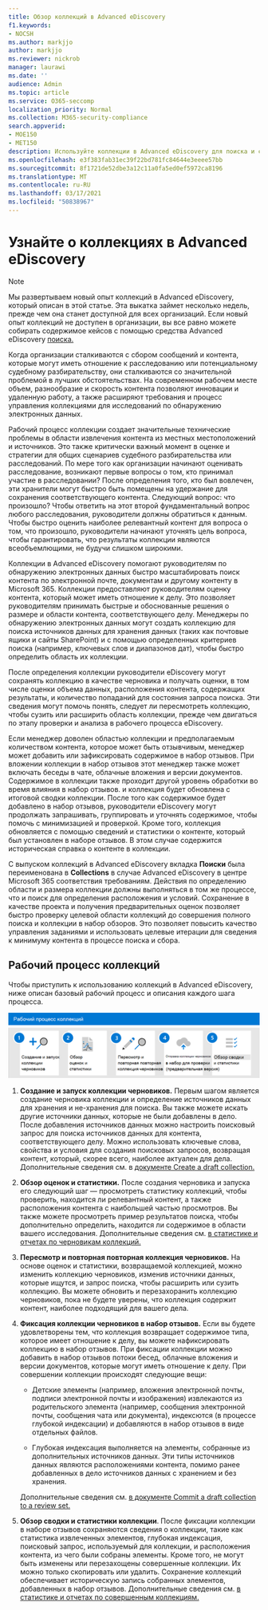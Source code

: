 ```yaml
---
title: Обзор коллекций в Advanced eDiscovery
f1.keywords:
- NOCSH
ms.author: markjjo
author: markjjo
ms.reviewer: nickrob
manager: laurawi
ms.date: ''
audience: Admin
ms.topic: article
ms.service: O365-seccomp
localization_priority: Normal
ms.collection: M365-security-compliance
search.appverid:
- MOE150
- MET150
description: Используйте коллекции в Advanced eDiscovery для поиска и сбора контента, который относительно вашего дела или расследования.
ms.openlocfilehash: e3f383fab31ec39f22bd781fc84644e3eeee57bb
ms.sourcegitcommit: 8f1721de52dbe3a12c11a0fa5ed0ef5972ca8196
ms.translationtype: MT
ms.contentlocale: ru-RU
ms.lasthandoff: 03/17/2021
ms.locfileid: "50838967"
---
```

# <a name="learn-about-collections-in-advanced-ediscovery"></a>Узнайте о коллекциях в Advanced eDiscovery

> [!NOTE]
> Мы развертываем новый опыт коллекций в Advanced eDiscovery, который описан в этой статье. Эта выкатка займет несколько недель, прежде чем она станет доступной для всех организаций. Если новый опыт коллекций не доступен в организации, вы все равно можете собирать содержимое кейсов с помощью средства Advanced eDiscovery [поиска.](create-search-to-collect-data.md)

Когда организации сталкиваются с сбором сообщений и контента, которые могут иметь отношение к расследованию или потенциальному судебному разбирательству, они сталкиваются со значительной проблемой в лучших обстоятельствах. На современном рабочем месте объем, разнообразие и скорость контента позволяют инновации и удаленную работу, а также расширяют требования и процесс управления коллекциями для исследований по обнаружению электронных данных.

Рабочий процесс коллекции создает значительные технические проблемы в области извлечения контента из местных местоположений и источников. Это также критически важный момент в оценке и стратегии для общих сценариев судебного разбирательства или расследований. По мере того как организации начинают оценивать расследование, возникают первые вопросы о том, кто принимал участие в расследовании? После определения того, кто был вовлечен, эти хранители могут быстро быть помещены на удержание для сохранения соответствующего контента. Следующий вопрос: что произошло? Чтобы ответить на этот второй фундаментальный вопрос любого расследования, руководители должны обратиться к данным. Чтобы быстро оценить наиболее релевантный контент для вопроса о том, что произошло, руководители начинают уточнять цель вопроса, чтобы гарантировать, что результаты коллекции являются всеобъемлющими, не будучи слишком широкими.

Коллекции в Advanced eDiscovery помогают руководителям по обнаружению электронных данных быстро масштабировать поиск контента по электронной почте, документам и другому контенту в Microsoft 365. Коллекции предоставляют руководителям оценку контента, который может иметь отношение к делу. Это позволяет руководителям принимать быстрые и обоснованные решения о размере и области контента, соответствующего делу. Менеджеры по обнаружению электронных данных могут создать коллекцию для поиска источников данных для хранения данных (таких как почтовые ящики и сайты SharePoint) и с помощью определенных критериев поиска (например, ключевых слов и диапазонов дат), чтобы быстро определить область их коллекции.

После определения коллекции руководители eDiscovery могут сохранять коллекцию в качестве черновика и получать оценки, в том числе оценки объема данных, расположения контента, содержащих результаты, и количество попаданий для состояния запроса поиска. Эти сведения могут помочь понять, следует ли пересмотреть коллекцию, чтобы сузить или расширить область коллекции, прежде чем двигаться по этапу проверки и анализа в рабочего процесса eDiscovery.

Если менеджер доволен областью коллекции и предполагаемым количеством контента, которое может быть отзывчивым, менеджер может добавить или зафиксировать содержимое в набор отзывов.  При вложении коллекции в набор отзывов этот менеджер также может включать беседы в чате, облачные вложения и версии документов. Содержимое в коллекции также проходит другой уровень обработки во время влияния в набор отзывов. и коллекция будет обновлена с итоговой сводки коллекции. После того как содержимое будет добавлено в набор отзывов, руководители eDiscovery могут продолжать запрашивать, группировать и уточнять содержимое, чтобы помочь с минимизацией и проверкой. Кроме того, коллекция обновляется с помощью сведений и статистики о контенте, который был установлен в наборе отзывов. В этом случае содержится историческая справка о контенте в коллекции.

С выпуском коллекций в Advanced eDiscovery вкладка **Поиски** была переименована в **Collections** в случае Advanced eDiscovery в центре Microsoft 365 соответствия требованиям. Действия по определению области и размера коллекции должны выполняться в том же процессе, что и поиск для определения расположения и условий. Сохранение в качестве проекта и получения предварительных оценок позволяет быстро проверку целевой области коллекций до совершения полного поиска и коллекции в набор обзоров. Это позволяет повысить качество управления заданиями и использовать целевые итерации для сведения к минимуму контента в процессе поиска и сбора.

## <a name="collections-workflow"></a>Рабочий процесс коллекций

Чтобы приступить к использованию коллекций в Advanced eDiscovery, ниже описан базовый рабочий процесс и описания каждого шага процесса.

![Рабочий процесс коллекций в Advanced eDiscovery](../media/CollectionsWorkflow.png)

1. **Создание и запуск коллекции черновиков.** Первым шагом является создание черновика коллекции и определение источников данных для хранения и не-хранения для поиска. Вы также можете искать другие источники данных, которые не были добавлены в дело. После добавления источников данных можно настроить поисковый запрос для поиска источников данных для контента, соответствующего делу. Можно использовать ключевые слова, свойства и условия для создания поисковых запросов, возвращая контент, который, скорее всего, наиболее актуален для дела. Дополнительные сведения см. в [документе Create a draft collection.](create-draft-collection.md)

2. **Обзор оценок и статистики.** После создания черновика и запуска его следующий шаг — просмотреть статистику коллекций, чтобы проверить, находится ли релевантный контент, а также расположения контента с наибольшей частью просмотров. Вы также можете просмотреть пример результатов поиска, чтобы дополнительно определить, находится ли содержимое в области вашего исследования. Дополнительные сведения см. [в статистике и отчетах по черновикам коллекций.](collection-statistics-reports.md#statistics-and-reports-for-draft-collections)

3. **Пересмотр и повторная повторная коллекция черновиков.** На основе оценок и статистики, возвращаемой коллекцией, можно изменить коллекцию черновиков, изменив источники данных, которые ищутся, и запрос поиска, чтобы расширить или сузить коллекцию. Вы можете обновить и перезахоранить коллекцию черновиков, пока не будете уверены, что коллекция содержит контент, наиболее подходящий для вашего дела.

4. **Фиксация коллекции черновиков в набор отзывов.** Если вы будете удовлетворены тем, что коллекция возвращает содержимое типа, которое имеет отношение к делу, вы можете нафиксировать коллекцию в набор отзывов. При фиксации коллекции можно добавить в набор отзывов потоки бесед, облачные вложения и версии документов, которые могут иметь отношение к делу. При совершении коллекции происходят следующие вещи:

   - Детские элементы (например, вложения электронной почты, подписи электронной почты и изображения) извлекаются из родительского элемента (например, сообщения электронной почты, сообщения чата или документа), индексются (в процессе глубокой индексации) и добавляются в набор отзывов в виде отдельных файлов.

   - Глубокая индексация выполняется на элементы, собранные из дополнительных источников данных. Эти типы источников данных являются расположениями контента, помимо ранее добавленных в дело источников данных с хранением и без хранения.

   Дополнительные сведения см. [в документе Commit a draft collection to a review set.](commit-draft-collection.md)

5. **Обзор сводки и статистики коллекции**. После фиксации коллекции в наборе отзывов сохраняются сведения о коллекции, такие как статистика извлеченных элементов, глубокая индексация, поисковый запрос, используемый для коллекции, и расположения контента, из чего были собраны элементы. Кроме того, не могут быть изменены или перезахощены совершенные коллекции. Их можно только скопировать или удалить. Сохранение коллекций обеспечивает историческую запись собранных элементов, добавленных в набор отзывов. Дополнительные сведения см. [в статистике и отчетах по совершенным коллекциям.](collection-statistics-reports.md#statistics-and-reports-for-committed-collections)
